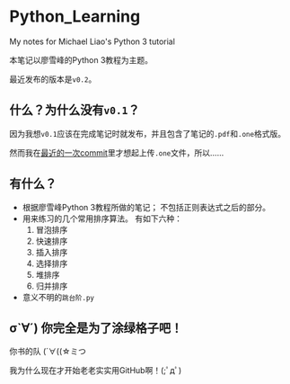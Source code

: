 # Python_Learning

My notes for Michael Liao's Python 3 tutorial

本笔记以廖雪峰的Python 3教程为主题。

最近发布的版本是`v0.2`。

## 什么？为什么没有`v0.1`？

因为我想`v0.1`应该在完成笔记时就发布，并且包含了笔记的`.pdf`和`.one`格式版。

然而我在[最近的一次commit](https://github.com/Macyrate/Python_Learning/commit/c0f30709951dd72662475cdfb8fe46aa8a33c2b2)里才想起上传`.one`文件，所以……

## 有什么？

* 根据廖雪峰Python 3教程所做的笔记；
不包括正则表达式之后的部分。
* 用来练习的几个常用排序算法。
有如下六种：
  1. 冒泡排序
  2. 快速排序
  3. 插入排序
  4. 选择排序
  5. 堆排序
  6. 归并排序
* 意义不明的`跳台阶.py`

## σ`∀´) 你完全是为了涂绿格子吧！

你书的队 (´∀((☆ミつ

我为什么现在才开始老老实实用GitHub啊！(;ﾟдﾟ)
